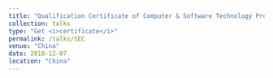 ```yaml
---
title: "Qualification Certificate of Computer & Software Technology Proficiency <b><i>(Software Engineer)</i></b>"
collection: talks
type: "Get <i>certificate</i>"
permalink: /talks/SEC
venue: "China"
date: 2018-12-07
location: "China"
---
```

